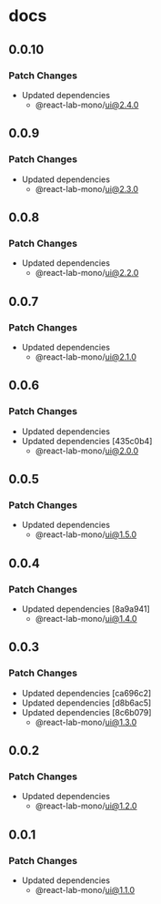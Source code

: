 # docs

## 0.0.10

### Patch Changes

- Updated dependencies
  - @react-lab-mono/ui@2.4.0

## 0.0.9

### Patch Changes

- Updated dependencies
  - @react-lab-mono/ui@2.3.0

## 0.0.8

### Patch Changes

- Updated dependencies
  - @react-lab-mono/ui@2.2.0

## 0.0.7

### Patch Changes

- Updated dependencies
  - @react-lab-mono/ui@2.1.0

## 0.0.6

### Patch Changes

- Updated dependencies
- Updated dependencies [435c0b4]
  - @react-lab-mono/ui@2.0.0

## 0.0.5

### Patch Changes

- Updated dependencies
  - @react-lab-mono/ui@1.5.0

## 0.0.4

### Patch Changes

- Updated dependencies [8a9a941]
  - @react-lab-mono/ui@1.4.0

## 0.0.3

### Patch Changes

- Updated dependencies [ca696c2]
- Updated dependencies [d8b6ac5]
- Updated dependencies [8c6b079]
  - @react-lab-mono/ui@1.3.0

## 0.0.2

### Patch Changes

- Updated dependencies
  - @react-lab-mono/ui@1.2.0

## 0.0.1

### Patch Changes

- Updated dependencies
  - @react-lab-mono/ui@1.1.0
